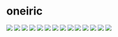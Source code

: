 # oneiric

<img src="https://raw.githubusercontent.com/azzamsa/ubuntu-wallpapers/refs/heads/master/curated/oneiric/Buck_off!_by_SirPecanGum.jpg">

<img src="https://raw.githubusercontent.com/azzamsa/ubuntu-wallpapers/refs/heads/master/curated/oneiric/Darkening_Clockwork_by_Matt_Katzenberger.jpg">

<img src="https://raw.githubusercontent.com/azzamsa/ubuntu-wallpapers/refs/heads/master/curated/oneiric/Dybbølsbro_Station_by_SirPecanGum.jpg">

<img src="https://raw.githubusercontent.com/azzamsa/ubuntu-wallpapers/refs/heads/master/curated/oneiric/JardinPolar_by_CarmenGloria_Gonzalez.jpg">

<img src="https://raw.githubusercontent.com/azzamsa/ubuntu-wallpapers/refs/heads/master/curated/oneiric/Langelinie_Allé_by_SirPecanGum.jpg">

<img src="https://raw.githubusercontent.com/azzamsa/ubuntu-wallpapers/refs/heads/master/curated/oneiric/Momiji_Dream_by_Deacon_MacMillan.jpg">

<img src="https://raw.githubusercontent.com/azzamsa/ubuntu-wallpapers/refs/heads/master/curated/oneiric/Mount_Snowdon,_Wales_by_Adam_Vellender.jpg">

<img src="https://raw.githubusercontent.com/azzamsa/ubuntu-wallpapers/refs/heads/master/curated/oneiric/Not_Alone_by_Deacon_MacMillan.jpg">

<img src="https://raw.githubusercontent.com/azzamsa/ubuntu-wallpapers/refs/heads/master/curated/oneiric/Power_of_Words_by_Antonio_Litterio.jpg">

<img src="https://raw.githubusercontent.com/azzamsa/ubuntu-wallpapers/refs/heads/master/curated/oneiric/PurpleDancers_by_Emilio_Merlino.jpg">

<img src="https://raw.githubusercontent.com/azzamsa/ubuntu-wallpapers/refs/heads/master/curated/oneiric/Small_flowers_by_Dariusz_Duma.jpg">

<img src="https://raw.githubusercontent.com/azzamsa/ubuntu-wallpapers/refs/heads/master/curated/oneiric/Stalking_Ocelot_by_Sayantan_Chaudhuri.jpg">

<img src="https://raw.githubusercontent.com/azzamsa/ubuntu-wallpapers/refs/heads/master/curated/oneiric/The_Grass_aint_Greener_by_fix_pena.jpg">

<img src="https://raw.githubusercontent.com/azzamsa/ubuntu-wallpapers/refs/heads/master/curated/oneiric/WildWheat_by_Brian_Burt.jpg">

